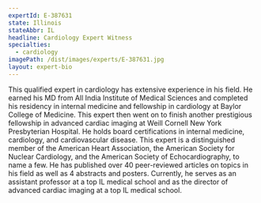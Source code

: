 ```yaml
---
expertId: E-387631
state: Illinois
stateAbbr: IL
headline: Cardiology Expert Witness
specialties: 
  - cardiology
imagePath: /dist/images/experts/E-387631.jpg
layout: expert-bio
---
```


<p>This qualified expert in cardiology has extensive experience in his field. He earned his MD from All India Institute of Medical Sciences and completed his residency in internal medicine and fellowship in cardiology at Baylor College of Medicine. This expert then went on to finish another prestigious fellowship in advanced cardiac imaging at Weill Cornell New York Presbyterian Hospital. He holds board certifications in internal medicine, cardiology, and cardiovascular disease. This expert is a distinguished member of the American Heart Association, the American Society for Nuclear Cardiology, and the American Society of Echocardiography, to name a few. He has published over 40 peer-reviewed articles on topics in his field as well as 4 abstracts and posters. Currently, he serves as an assistant professor at a top IL medical school and as the director of advanced cardiac imaging at a top IL medical school.</p>